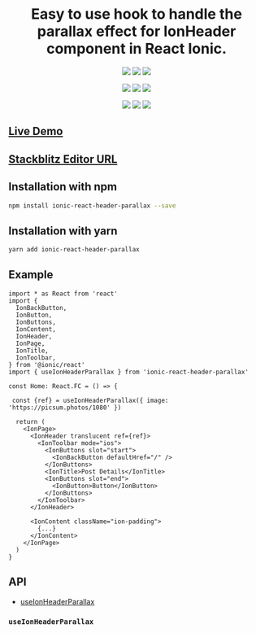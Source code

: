 <h1 align="center">
    Easy to use hook to handle the parallax effect for <b>IonHeader</b> component in React Ionic.
</h1>

<p align="center">
  <a href="https://www.npmjs.com/package/ionic-react-header-parallax
"><img src="https://img.shields.io/npm/v/ionic-react-header-parallax.svg"></a>
  <a href="https://travis-ci.com/ahmnouira/ionic-react-header-parallax"><img src="https://api.travis-ci.com/ahmnouira/ionic-react-header-parallax.svg?branch=master"></a>
  <a href="https://github.com/ahmnouira/ionic-react-header-parallax"><img src="https://img.shields.io/github/stars/ahmnouira/ionic-react-header-parallax"></a>
</p>

<p align="center">
  <a href="https://codecov.io/gh/ahmnouira/ionic-react-header-parallax"><img src="https://codecov.io/gh/ahmnouira/ionic-react-header-parallax/coverage.svg"></a>
  <a href="https://github.com/prettier/prettier"><img src="https://img.shields.io/badge/styled_with-prettier-ff69b4.svg"></a>
  <a href="https://opensource.org/licenses/MIT"><img src="https://img.shields.io/badge/License-MIT-blue.svg"></a>
</p>

 <p align="center">
   <a href="https://www.npmjs.com/package/ionic-react-header-parallax"><img src="https://img.shields.io/npm/dw/ionic-react-header-parallax.svg?style=for-the-badge"></a>
  <a href="https://www.npmjs.com/package/ionic-react-header-parallax"><img src="https://img.shields.io/npm/dm/ionic-react-header-parallax.svg?style=for-the-badge"></a>
  <a href="https://www.npmjs.com/package/ionic-react-header-parallax"><img src="https://img.shields.io/npm/dt/ionic-react-header-parallax.svg?style=for-the-badge"></a>
</p>

## [Live Demo](https://github-mjaqg5-pzh6fv.stackblitz.io)

## [Stackblitz Editor URL](https://stackblitz.com/edit/github-mjaqg5-pzh6fv?file=src/pages/Home.tsx)

## Installation with npm

```sh
npm install ionic-react-header-parallax --save
```

## Installation with yarn

```sh
yarn add ionic-react-header-parallax
```

## Example

```tsx
import * as React from 'react'
import {
  IonBackButton,
  IonButton,
  IonButtons,
  IonContent,
  IonHeader,
  IonPage,
  IonTitle,
  IonToolbar,
} from '@ionic/react'
import { useIonHeaderParallax } from 'ionic-react-header-parallax'

const Home: React.FC = () => {

 const {ref} = useIonHeaderParallax({ image: 'https://picsum.photos/1080' })

  return (
    <IonPage>
      <IonHeader translucent ref={ref}>
        <IonToolbar mode="ios">
          <IonButtons slot="start">
            <IonBackButton defaultHref="/" />
          </IonButtons>
          <IonTitle>Post Details</IonTitle>
          <IonButtons slot="end">
            <IonButton>Button</IonButton>
          </IonButtons>
        </IonToolbar>
      </IonHeader>

      <IonContent className="ion-padding">
        {...}
      </IonContent>
    </IonPage>
  )
}

```

## API

- [useIonHeaderParallax](https://github.com/ahmnouira/ionic-react-header-parallax#useIonHeaderParallax)

### `useIonHeaderParallax`

